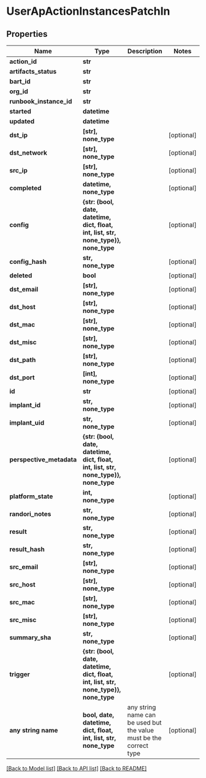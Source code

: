 # UserApActionInstancesPatchIn


## Properties
Name | Type | Description | Notes
------------ | ------------- | ------------- | -------------
**action_id** | **str** |  | 
**artifacts_status** | **str** |  | 
**bart_id** | **str** |  | 
**org_id** | **str** |  | 
**runbook_instance_id** | **str** |  | 
**started** | **datetime** |  | 
**updated** | **datetime** |  | 
**dst_ip** | **[str], none_type** |  | [optional] 
**dst_network** | **[str], none_type** |  | [optional] 
**src_ip** | **[str], none_type** |  | [optional] 
**completed** | **datetime, none_type** |  | [optional] 
**config** | **{str: (bool, date, datetime, dict, float, int, list, str, none_type)}, none_type** |  | [optional] 
**config_hash** | **str, none_type** |  | [optional] 
**deleted** | **bool** |  | [optional] 
**dst_email** | **[str], none_type** |  | [optional] 
**dst_host** | **[str], none_type** |  | [optional] 
**dst_mac** | **[str], none_type** |  | [optional] 
**dst_misc** | **[str], none_type** |  | [optional] 
**dst_path** | **[str], none_type** |  | [optional] 
**dst_port** | **[int], none_type** |  | [optional] 
**id** | **str** |  | [optional] 
**implant_id** | **str, none_type** |  | [optional] 
**implant_uid** | **str, none_type** |  | [optional] 
**perspective_metadata** | **{str: (bool, date, datetime, dict, float, int, list, str, none_type)}, none_type** |  | [optional] 
**platform_state** | **int, none_type** |  | [optional] 
**randori_notes** | **str, none_type** |  | [optional] 
**result** | **str, none_type** |  | [optional] 
**result_hash** | **str, none_type** |  | [optional] 
**src_email** | **[str], none_type** |  | [optional] 
**src_host** | **[str], none_type** |  | [optional] 
**src_mac** | **[str], none_type** |  | [optional] 
**src_misc** | **[str], none_type** |  | [optional] 
**summary_sha** | **str, none_type** |  | [optional] 
**trigger** | **{str: (bool, date, datetime, dict, float, int, list, str, none_type)}, none_type** |  | [optional] 
**any string name** | **bool, date, datetime, dict, float, int, list, str, none_type** | any string name can be used but the value must be the correct type | [optional]

[[Back to Model list]](../README.md#documentation-for-models) [[Back to API list]](../README.md#documentation-for-api-endpoints) [[Back to README]](../README.md)


